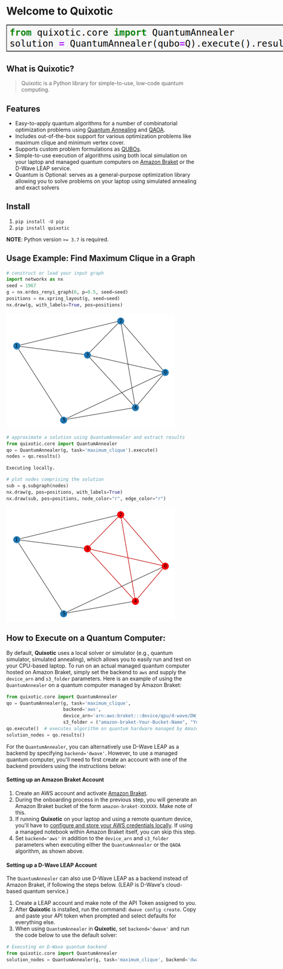 # Welcome to Quixotic



<p align="center">
<img src="https://raw.githubusercontent.com/amaiya/quixotic/develop/quixotic_screenshot.png" width="800" style="max-width: 800px">
</p>

## What is Quixotic?
> Quixotic is a Python library for simple-to-use, low-code quantum computing.

## Features
- Easy-to-apply quantum algorithms for a number of combinatorial optimization problems using [Quantum Annealing](https://en.wikipedia.org/wiki/Quantum_annealing) and [QAOA](https://arxiv.org/abs/1411.4028).
- Includes out-of-the-box support for various optimization problems like maximum clique and minimum vertex cover.
- Supports custom problem formulations as [QUBOs](https://leeds-faculty.colorado.edu/glover/511%20-%20QUBO%20Tutorial%20-%20updated%20version%20-%20May%204,%202019.pdf).
- Simple-to-use execution of algorithms using both local simulation on your laptop and managed quantum computers on [Amazon Braket](https://aws.amazon.com/braket/) or the D-Wave LEAP service.
- Quantum is Optional: serves as a general-purpose optimization library allowing you to solve problems on your laptop using simulated annealing and exact solvers

## Install

1. `pip install -U pip`
2. `pip install quixotic`

**NOTE**: Python version `>= 3.7` is required.

## Usage Example: Find Maximum Clique in a Graph

```python
# construct or load your input graph
import networkx as nx
seed = 1967
g = nx.erdos_renyi_graph(6, p=0.5, seed=seed)
positions = nx.spring_layout(g, seed=seed)
nx.draw(g, with_labels=True, pos=positions)
```


![png](docs/images/output_6_0.png)


```python
# approximate a solution using QuantumAnnealer and extract results
from quixotic.core import QuantumAnnealer
qo = QuantumAnnealer(g, task='maximum_clique').execute()
nodes = qo.results()
```

    Executing locally.


```python
# plot nodes comprising the solution
sub = g.subgraph(nodes)
nx.draw(g, pos=positions, with_labels=True)
nx.draw(sub, pos=positions, node_color="r", edge_color="r")
```


![png](docs/images/output_8_0.png)


## How to Execute on a Quantum Computer:
By default, **Quixotic** uses a local solver or simulator (e.g., quantum simulator, simulated annealing), which allows you to easily run and test on your CPU-based laptop.  To run on an actual managed quantum computer hosted on Amazon Braket, simply set the backend to `aws` and supply the `device_arn` and `s3_folder` parameters.  Here is an example of using the `QuantumAnnealer` on a quantum computer managed by Amazon Braket:
```python
from quixotic.core import QuantumAnnealer
qo = QuantumAnnealer(g, task='maximum_clique',
                     backend='aws',                                               # Amazon AWS as backend
                     device_arn='arn:aws:braket:::device/qpu/d-wave/DW_2000Q_6',  # D-Wave QPU
                     s3_folder = ("amazon-braket-Your-Bucket-Name", "Your-Folder-Name"))
qo.execute()  # executes algorithm on quantum hardware managed by Amazon Braket
solution_nodes = qo.results()
```
For the `QuantumAnnealer`, you can alternatively use D-Wave LEAP as a backend by specifying `backend='dwave'`.  However, to use a managed quantum computer, you'll need to first create an account with one of the backend providers using the instructions below:

#### Setting up an Amazon Braket Account
1. Create an AWS account and activate [Amazon Braket](https://aws.amazon.com/braket/).
2. During the onboarding process in the previous step, you will generate an Amazon Braket bucket of the form `amazon-braket-XXXXXX`.  Make note of this.
3. If running **Quixotic** on your laptop and using a remote quantum device, you'll have to [configure and store  your AWS credentials locally](https://docs.aws.amazon.com/cli/latest/userguide/cli-configure-files.html). If using a managed notebook within Amazon Braket itself, you can skip this step.
4. Set `backend='aws'` in addition to the `device_arn` and `s3_folder` parameters when executing either the `QuantumAnnealer` or the `QAOA` algorithm, as shown above.

#### Setting up a D-Wave LEAP Account
The `QuantumAnnealer` can also use D-Wave LEAP as a backend instead of Amazon Braket, if following the steps below.  (LEAP is D-Wave's cloud-based quantum service.)
1. Create a LEAP account and make note of the API Token assigned to you.
2. After **Quixotic** is installed, run the command: `dwave config create`.  Copy and paste your API token when prompted and select defaults for everything else.
3. When using `QuantumAnnealer` in **Quixotic**, set `backend='dwave'` and run the code below to use the default solver:
```python
# Executing on D-Wave quantum backend
from quixotic.core import QuantumAnnealer
solution_nodes = QuantumAnnealer(g, task='maximum_clique', backend='dwave').execute().results()
```

